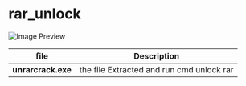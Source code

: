 # rar_unlock

![Image Preview](https://media.discordapp.net/attachments/1206521967847546880/1215163455128997928/image.png?ex=65fbc028&is=65e94b28&hm=406ce73162946e8d2cb4532f787d2489abfe84c7485176a725b332d8a1e6a803&=&format=webp&quality=lossless&width=550&height=286)

| file | Description |
| ------ | ----------- |
| **unrarcrack.exe** | the file Extracted and run cmd unlock rar |
